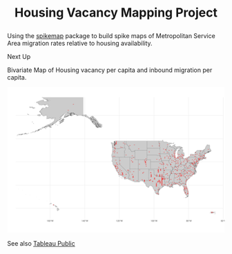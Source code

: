 <h1 align="center">

Housing Vacancy Mapping Project

</h1>

Using the [spikemap](https://github.com/rCarto/spikemap) package to build spike maps of Metropolitan Service Area migration rates relative to housing availability.

Next Up

Bivariate Map of Housing vacancy per capita and inbound migration per capita.

![](charts/spikemap_large_2.png)

See also [Tableau Public](https://public.tableau.com/app/profile/dan.gunn/viz/Housing_sf_4/Dashboard1)

